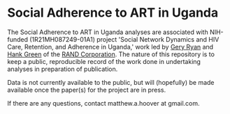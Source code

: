 # Social Adherence to ART in Uganda
The Social Adherence to ART in Uganda analyses are associated with NIH-funded (1R21MH087249-01A1) project 'Social Network Dynamics and HIV Care, Retention, and Adherence in Uganda,' work led by [Gery Ryan](http://www.rand.org/about/people/r/ryan_gery.html) and [Hank Green](http://www.rand.org/about/people/g/green_hank.html) of the [RAND Corporation](http://www.rand.org). The nature of this repository is to keep a public, reproducible record of the work done in undertaking analyses in preparation of publication.

Data is not currently available to the public, but will (hopefully) be made available once the paper(s) for the project are in press.

If there are any questions, contact matthew.a.hoover at gmail.com.
